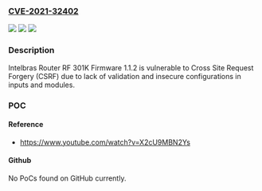 ### [CVE-2021-32402](https://cve.mitre.org/cgi-bin/cvename.cgi?name=CVE-2021-32402)
![](https://img.shields.io/static/v1?label=Product&message=n%2Fa&color=blue)
![](https://img.shields.io/static/v1?label=Version&message=n%2Fa&color=blue)
![](https://img.shields.io/static/v1?label=Vulnerability&message=n%2Fa&color=brighgreen)

### Description

Intelbras Router RF 301K Firmware 1.1.2 is vulnerable to Cross Site Request Forgery (CSRF) due to lack of validation and insecure configurations in inputs and modules.

### POC

#### Reference
- https://www.youtube.com/watch?v=X2cU9MBN2Ys

#### Github
No PoCs found on GitHub currently.

